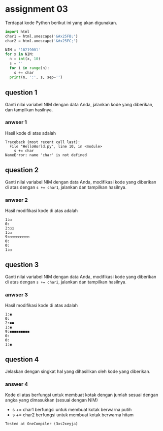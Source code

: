 # assignment 03
Terdapat kode Python berikut ini yang akan digunakan.
```python
import html
char1 = html.unescape('&#x25FB;')
char2 = html.unescape('&#x25FC;')

NIM = '10219001'
for x in NIM:
  n = int(x, 10)
  s = ''
  for i in range(n):
    s += char
  print(n, ':', s, sep='')
```

## question 1
Ganti nilai variabel NIM dengan data Anda, jalankan kode yang diberikan, dan tampilkan hasilnya.

### anwser 1
Hasil kode di atas adalah
```
Traceback (most recent call last):
  File "HelloWorld.py", line 10, in <module>
    s += char
NameError: name 'char' is not defined
```

## question 2
Ganti nilai variabel NIM dengan data Anda, modifikasi kode yang diberikan di atas dengan `s += char1`, jalankan dan tampilkan hasilnya.

### anwser 2
Hasil modifikasi kode di atas adalah
```
1:◻
0:
2:◻◻
1:◻
9:◻◻◻◻◻◻◻◻◻
0:
0:
1:◻
```

## question 3
Ganti nilai variabel NIM dengan data Anda, modifikasi kode yang diberikan di atas dengan `s += char2`, jalankan dan tampilkan hasilnya.

### anwser 3
Hasil modifikasi kode di atas adalah
```
1:◼
0:
2:◼◼
1:◼
9:◼◼◼◼◼◼◼◼◼
0:
0:
1:◼
```

## question 4
Jelaskan dengan singkat hal yang dihasillkan oleh kode yang diberikan.

### answer 4
Kode di atas berfungsi untuk membuat kotak dengan jumlah sesuai dengan angka yang dimasukkan (sesuai dengan NIM)
+ s += char1 berfungsi untuk membuat kotak berwarna putih
+ s += char2 berfungsi untuk membuat kotak berwarna hitam
``` 
Tested at OneCompiler (3xs2xeyja)
```
